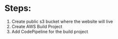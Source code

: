# Steps:
1. Create public s3 bucket where the website will live
2. Create AWS Build Project
3. Add CodePipeline for the build project